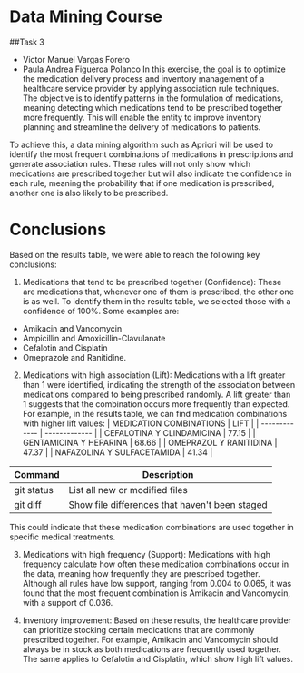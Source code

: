 # Data Mining Course
##Task 3
- Victor Manuel Vargas Forero
- Paula Andrea Figueroa Polanco
In this exercise, the goal is to optimize the medication delivery process and inventory management of a healthcare service provider by applying association rule techniques. The objective is to identify patterns in the formulation of medications, meaning detecting which medications tend to be prescribed together more frequently. This will enable the entity to improve inventory planning and streamline the delivery of medications to patients.

To achieve this, a data mining algorithm such as Apriori will be used to identify the most frequent combinations of medications in prescriptions and generate association rules. These rules will not only show which medications are prescribed together but will also indicate the confidence in each rule, meaning the probability that if one medication is prescribed, another one is also likely to be prescribed.

# Conclusions
Based on the results table, we were able to reach the following key conclusions:
1.	Medications that tend to be prescribed together (Confidence): These are medications that, whenever one of them is prescribed, the other one is as well. To identify them in the results table, we selected those with a confidence of 100%. Some examples are:
  -	Amikacin and Vancomycin
  - Ampicillin and Amoxicillin-Clavulanate
  -	Cefalotin and Cisplatin
  - Omeprazole and Ranitidine.
    
2.	Medications with high association (Lift): Medications with a lift greater than 1 were identified, indicating the strength of the association between medications compared to being prescribed randomly. A lift greater than 1 suggests that the combination occurs more frequently than expected. For example, in the results table, we can find medication combinations with higher lift values:
| MEDICATION COMBINATIONS | LIFT |
| ------------- | ------------- |
| CEFALOTINA Y CLINDAMICINA | 77.15 |
| GENTAMICINA Y HEPARINA  | 68.66  |
| OMEPRAZOL Y RANITIDINA  | 47.37  |
| NAFAZOLINA Y SULFACETAMIDA | 41.34 |

| Command | Description |
| --- | --- |
| git status | List all new or modified files |
| git diff | Show file differences that haven't been staged |

This could indicate that these medication combinations are used together in specific medical treatments.

3.	Medications with high frequency (Support): Medications with high frequency calculate how often these medication combinations occur in the data, meaning how frequently they are prescribed together. Although all rules have low support, ranging from 0.004 to 0.065, it was found that the most frequent combination is Amikacin and Vancomycin, with a support of 0.036.
   
4.	Inventory improvement: Based on these results, the healthcare provider can prioritize stocking certain medications that are commonly prescribed together. For example, Amikacin and Vancomycin should always be in stock as both medications are frequently used together. The same applies to Cefalotin and Cisplatin, which show high lift values.
